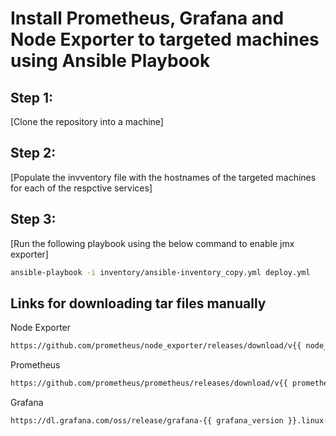 # Install Prometheus, Grafana and Node Exporter to targeted machines using Ansible Playbook

## Step 1:
[Clone the repository into a machine]

## Step 2:
[Populate the invventory file with the hostnames of the targeted machines for each of the respctive services]

## Step 3:
[Run the following playbook using the below command to enable jmx exporter]

```sh
ansible-playbook -i inventory/ansible-inventory_copy.yml deploy.yml
```

## Links for downloading tar files manually

Node Exporter

```sh
https://github.com/prometheus/node_exporter/releases/download/v{{ node_exporter_version }}/node_exporter-{{ node_exporter_version }}.linux-amd64.tar.gz
```

Prometheus

```sh
https://github.com/prometheus/prometheus/releases/download/v{{ prometheus_version }}/prometheus-{{ prometheus_version }}.linux-amd64.tar.gz
```

Grafana

```sh
https://dl.grafana.com/oss/release/grafana-{{ grafana_version }}.linux-amd64.tar.gz
```